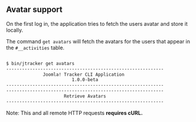 ## Avatar support

On the first log in, the application tries to fetch the users avatar and store it locally.

The command `get avatars` will fetch the avatars for the users that appear in the `#__activities` table.

```sh

$ bin/jtracker get avatars
------------------------------------------------------------
              Joomla! Tracker CLI Application
                         1.0.0-beta
------------------------------------------------------------
------------------------------------------------------------
                      Retrieve Avatars
------------------------------------------------------------

```

Note: This and all remote HTTP requests **requires cURL.**
